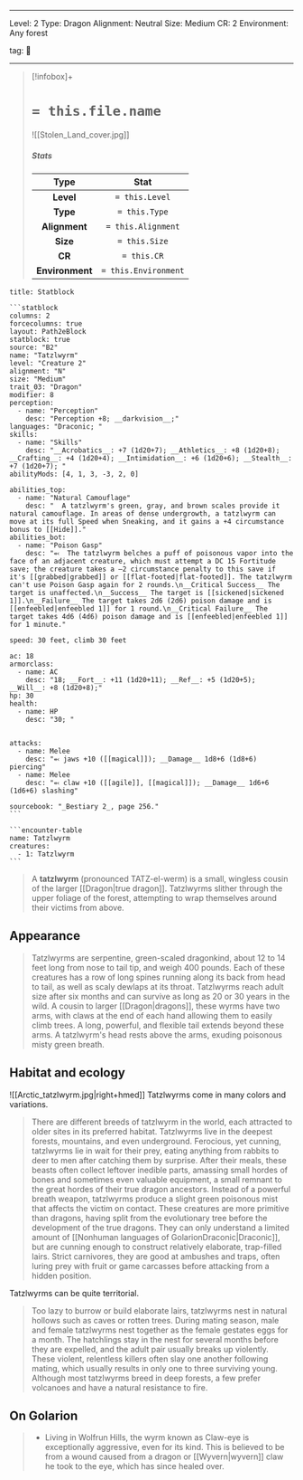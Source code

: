 
---





Level: 2
Type: Dragon
Alignment: Neutral
Size: Medium
CR: 2
Environment: Any forest





tag: 👹

---

> [!infobox]+
> #  `= this.file.name`
> ![[Stolen_Land_cover.jpg]]
> ##### Stats
> Type | Stat |
> :---:|:---:|
> **Level** | `= this.Level` |
> **Type** | `= this.Type` |
> **Alignment** | `= this.Alignment` |
> **Size** | `= this.Size` |
> **CR** | `= this.CR` |
> **Environment** | `= this.Environment` |



````ad-info
title: Statblock

```statblock
columns: 2
forcecolumns: true
layout: Path2eBlock
statblock: true
source: "B2"
name: "Tatzlwyrm"
level: "Creature 2"
alignment: "N"
size: "Medium"
trait_03: "Dragon"
modifier: 8
perception:
  - name: "Perception"
    desc: "Perception +8; __darkvision__;"
languages: "Draconic; "
skills:
  - name: "Skills"
    desc: "__Acrobatics__: +7 (1d20+7); __Athletics__: +8 (1d20+8); __Crafting__: +4 (1d20+4); __Intimidation__: +6 (1d20+6); __Stealth__: +7 (1d20+7); "
abilityMods: [4, 1, 3, -3, 2, 0]

abilities_top:
  - name: "Natural Camouflage"
    desc: "  A tatzlwyrm's green, gray, and brown scales provide it natural camouflage. In areas of dense undergrowth, a tatzlwyrm can move at its full Speed when Sneaking, and it gains a +4 circumstance bonus to [[Hide]]."
abilities_bot:
  - name: "Poison Gasp"
    desc: "⬻  The tatzlwyrm belches a puff of poisonous vapor into the face of an adjacent creature, which must attempt a DC 15 Fortitude save; the creature takes a –2 circumstance penalty to this save if it's [[grabbed|grabbed]] or [[flat-footed|flat-footed]]. The tatzlwyrm can't use Poison Gasp again for 2 rounds.\n__Critical Success__ The target is unaffected.\n__Success__ The target is [[sickened|sickened 1]].\n__Failure__ The target takes 2d6 (2d6) poison damage and is [[enfeebled|enfeebled 1]] for 1 round.\n__Critical Failure__ The target takes 4d6 (4d6) poison damage and is [[enfeebled|enfeebled 1]] for 1 minute."

speed: 30 feet, climb 30 feet

ac: 18
armorclass:
  - name: AC
    desc: "18; __Fort__: +11 (1d20+11); __Ref__: +5 (1d20+5); __Will__: +8 (1d20+8);"
hp: 30
health:
  - name: HP
    desc: "30; "


attacks:
  - name: Melee
    desc: "⬻ jaws +10 ([[magical]]); __Damage__ 1d8+6 (1d8+6) piercing"
  - name: Melee
    desc: "⬻ claw +10 ([[agile]], [[magical]]); __Damage__ 1d6+6 (1d6+6) slashing"

sourcebook: "_Bestiary 2_, page 256."
```

```encounter-table
name: Tatzlwyrm
creatures:
  - 1: Tatzlwyrm
```

````



> A **tatzlwyrm** (pronounced TATZ-el-werm) is a small, wingless cousin of the larger [[Dragon|true dragon]]. Tatzlwyrms slither through the upper foliage of the forest, attempting to wrap themselves around their victims from above.



## Appearance

> Tatzlwyrms are serpentine, green-scaled dragonkind, about 12 to 14 feet long from nose to tail tip, and weigh 400 pounds. Each of these creatures has a row of long spines running along its back from head to tail, as well as scaly dewlaps at its throat. Tatzlwyrms reach adult size after six months and can survive as long as 20 or 30 years in the wild.
> A cousin to larger [[Dragon|dragons]], these wyrms have two arms, with claws at the end of each hand allowing them to easily climb trees. A long, powerful, and flexible tail extends beyond these arms. A tatzlwyrm's head rests above the arms, exuding poisonous misty green breath.


## Habitat and ecology

![[Arctic_tatzlwyrm.jpg|right+hmed]] 
 Tatzlwyrms come in many colors and variations.
> There are different breeds of tatzlwyrm in the world, each attracted to older sites in its preferred habitat. Tatzlwyrms live in the deepest forests, mountains, and even underground.
> Ferocious, yet cunning, tatzlwyrms lie in wait for their prey, eating anything from rabbits to deer to men after catching them by surprise. After their meals, these beasts often collect leftover inedible parts, amassing small hordes of bones and sometimes even valuable equipment, a small remnant to the great hordes of their true dragon ancestors. Instead of a powerful breath weapon, tatzlwyrms produce a slight green poisonous mist that affects the victim on contact.
> These creatures are more primitive than dragons, having split from the evolutionary tree before the development of the true dragons. They can only understand a limited amount of [[Nonhuman languages of GolarionDraconic|Draconic]], but are cunning enough to construct relatively elaborate, trap-filled lairs.
> Strict carnivores, they are good at ambushes and traps, often luring prey with fruit or game carcasses before attacking from a hidden position.

 
 Tatzlwyrms can be quite territorial.
> Too lazy to burrow or build elaborate lairs, tatzlwyrms nest in natural hollows such as caves or rotten trees.
> During mating season, male and female tatzlwyrms nest together as the female gestates eggs for a month. The hatchlings stay in the nest for several months before they are expelled, and the adult pair usually breaks up violently. These violent, relentless killers often slay one another following mating, which usually results in only one to three surviving young.
> Although most tatzlwyrms breed in deep forests, a few prefer volcanoes and have a natural resistance to fire.


## On Golarion

> - Living in Wolfrun Hills, the wyrm known as Claw-eye is exceptionally aggressive, even for its kind. This is believed to be from a wound caused from a dragon or [[Wyvern|wyvern]] claw he took to the eye, which has since healed over.









